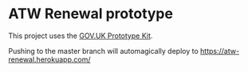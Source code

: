 #  ATW Renewal prototype

This project uses the [GOV.UK Prototype Kit](https://govuk-prototype-kit.herokuapp.com/docs).

Pushing to the master branch will automagically deploy to https://atw-renewal.herokuapp.com/